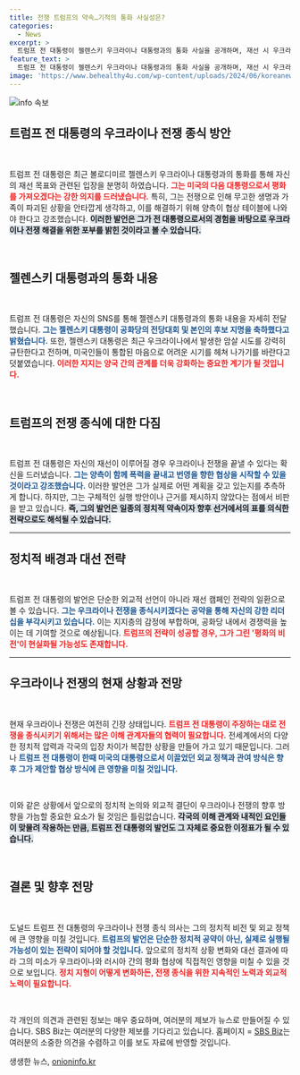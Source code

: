 ```yaml
---
title: 전쟁 트럼프의 약속…기적의 통화 사실성은?
categories:
  - News
excerpt: >
  트럼프 전 대통령이 젤렌스키 우크라이나 대통령과의 통화 사실을 공개하며, 재선 시 우크라이나 전쟁을 종식시키겠다는 의지를 재확인했습니다. 그의 평화 구상은 과연 실현 가능할까요? 클릭하여 더 알아보세요!
feature_text: >
  트럼프 전 대통령이 젤렌스키 우크라이나 대통령과의 통화 사실을 공개하며, 재선 시 우크라이나 전쟁을 종식시키겠다는 의지를 재확인했습니다. 그의 평화 구상은 과연 실현 가능할까요? 클릭하여 더 알아보세요!
image: 'https://www.behealthy4u.com/wp-content/uploads/2024/06/koreanews.jpg'
---
```


<p><img src="https://www.behealthy4u.com/wp-content/uploads/2024/06/koreanews.jpg" alt="info 속보" /></p>

<h2 data-ke-size="size26">트럼프 전 대통령의 우크라이나 전쟁 종식 방안</h2>

<p data-ke-size="size16">&nbsp;</p>

<p>트럼프 전 대통령은 최근 볼로디미르 젤렌스키 우크라이나 대통령과의 통화를 통해 자신의 재선 목표와 관련된 입장을 분명히 하였습니다. <b><span style="color: #ee2323;">그는 미국의 다음 대통령으로서 평화를 가져오겠다는 강한 의지를 드러냈습니다.</span></b> 특히, 그는 전쟁으로 인해 무고한 생명과 가족이 파괴된 상황을 안타깝게 생각하고, 이를 해결하기 위해 양측이 협상 테이블에 나와야 한다고 강조했습니다. <b><span style="background-color: #21538527;">이러한 발언은 그가 전 대통령으로서의 경험을 바탕으로 우크라이나 전쟁 해결을 위한 포부를 밝힌 것이라고 볼 수 있습니다.</span></b> </p>

<p><br></p>

<h2 data-ke-size="size26">젤렌스키 대통령과의 통화 내용</h2>

<p data-ke-size="size16">&nbsp;</p>

<p>트럼프 전 대통령은 자신의 SNS를 통해 젤렌스키 대통령과의 통화 내용을 자세히 전달했습니다. <b><span style="color: #1a5490;">그는 젤렌스키 대통령이 공화당의 전당대회 및 본인의 후보 지명을 축하했다고 밝혔습니다.</span></b> 또한, 젤렌스키 대통령은 최근 우크라이나에서 발생한 암살 시도를 강력히 규탄한다고 전하며, 미국인들이 통합된 마음으로 어려운 시기를 헤쳐 나가기를 바란다고 덧붙였습니다. <b><span style="color: #ee2323;">이러한 지지는 양국 간의 관계를 더욱 강화하는 중요한 계기가 될 것입니다.</span></b></p>

<p><br></p>

<h2 data-ke-size="size26">트럼프의 전쟁 종식에 대한 다짐</h2>

<p data-ke-size="size16">&nbsp;</p>

<p>트럼프 전 대통령은 자신의 재선이 이루어질 경우 우크라이나 전쟁을 끝낼 수 있다는 확신을 드러냈습니다. <b><span style="color: #1a5490;">그는 양측이 함께 폭력을 끝내고 번영을 향한 협상을 시작할 수 있을 것이라고 강조했습니다.</span></b> 이러한 발언은 그가 실제로 어떤 계획을 갖고 있는지를 추측하게 합니다. 하지만, 그는 구체적인 실행 방안이나 근거를 제시하지 않았다는 점에서 비판을 받고 있습니다. <b><span style="background-color: #21538527;">즉, 그의 발언은 일종의 정치적 약속이자 향후 선거에서의 표를 의식한 전략으로도 해석될 수 있습니다.</span></b></p>

<hr>

<h2 data-ke-size="size26">정치적 배경과 대선 전략</h2>

<p data-ke-size="size16">&nbsp;</p>

<p>트럼프 전 대통령의 발언은 단순한 외교적 선언이 아니라 재선 캠페인 전략의 일환으로 볼 수 있습니다. <b><span style="color: #1a5490;">그는 우크라이나 전쟁을 종식시키겠다는 공약을 통해 자신의 강한 리더십을 부각시키고 있습니다.</span></b> 이는 지지층의 감정에 부합하며, 공화당 내에서 경쟁력을 높이는 데 기여할 것으로 예상됩니다. <b><span style="color: #ee2323;">트럼프의 전략이 성공할 경우, 그가 그린 '평화의 비전'이 현실화될 가능성도 존재합니다.</span></b></p>

<hr>

<h2 data-ke-size="size26">우크라이나 전쟁의 현재 상황과 전망</h2>

<p data-ke-size="size16">&nbsp;</p>

<p>현재 우크라이나 전쟁은 여전히 긴장 상태입니다. <b><span style="color: #ee2323;">트럼프 전 대통령이 주장하는 대로 전쟁을 종식시키기 위해서는 많은 이해 관계자들의 협력이 필요합니다.</span></b> 전세계에서의 다양한 정치적 압력과 각국의 입장 차이가 복잡한 상황을 만들어 가고 있기 때문입니다. 그러나 <b><span style="color: #1a5490;">트럼프 전 대통령이 한때 미국의 대통령으로서 이끌었던 외교 정책과 관여 방식은 향후 그가 제안할 협상 방식에 큰 영향을 미칠 것입니다.</span></b></p>

<p data-ke-size="size16">&nbsp;</p>

<p>이와 같은 상황에서 앞으로의 정치적 논의와 외교적 결단이 우크라이나 전쟁의 향후 방향을 가늠할 중요한 요소가 될 것임은 틀림없습니다. <b><span style="background-color: #21538527;">각국의 이해 관계와 내적인 요인들이 맞물려 작용하는 만큼, 트럼프 전 대통령의 발언도 그 자체로 중요한 이정표가 될 수 있습니다.</span></b></p>

<p><br></p>

<h2 data-ke-size="size26">결론 및 향후 전망</h2>

<p data-ke-size="size16">&nbsp;</p>

<p>도널드 트럼프 전 대통령의 우크라이나 전쟁 종식 의사는 그의 정치적 비전 및 외교 정책에 큰 영향을 미칠 것입니다. <b><span style="color: #1a5490;">트럼프의 발언은 단순한 정치적 공약이 아닌, 실제로 실행될 가능성이 있는 전략이 되어야 할 것입니다.</span></b> 앞으로의 정치적 상황 변화와 대선 결과에 따라 그의 미소가 우크라이나와 러시아 간의 평화 협상에 직접적인 영향을 미칠 수 있을 것으로 보입니다. <b><span style="color: #ee2323;">정치 지형이 어떻게 변화하든, 전쟁 종식을 위한 지속적인 노력과 외교적 노력이 필요합니다.</span></b></p>

<p data-ke-size="size16">&nbsp;</p>

<p>각 개인의 의견과 관련된 정보는 매우 중요하며, 여러분의 제보가 뉴스로 만들어질 수 있습니다. SBS Biz는 여러분의 다양한 제보를 기다리고 있습니다. 홈페이지 = <a href="https://url.kr/9pghjn">SBS Biz</a>는 여러분의 소중한 의견을 수렴하고 이를 보도 자료에 반영할 것입니다.</p>
생생한 뉴스, <a href="https://onioninfo.kr" rel="dofollow">onioninfo.kr</a>


